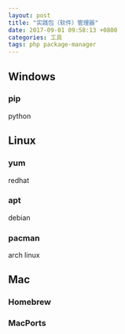 ```yaml
---
layout: post
title: "实践包（软件）管理器"
date: 2017-09-01 09:58:13 +0800
categories: 工具
tags: php package-manager
---
```


## Windows

### pip

python

## Linux

### yum

redhat

### apt

debian

### pacman

arch linux

## Mac

### Homebrew

### MacPorts

